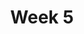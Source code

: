 ---
title: Week 5
weekNumber: 5
days:
- date: 2024-09-02
  events:
    ? '**Lecture 5**{: .label .label-lecture } [Functions: Definition, Arguments, Scope & Error Handling](lecture/lec05)'
    : ''
- date: 2024-09-04
  events:
    ? '**Lab 5**{: .label .label-lab } [Designing & Debugging Reusable Functions](lab/lab05)'
    ? '**Homework 5**{: .label .label-hw } [Functions & Exceptions](hw/hw05) (due Sep 11)'
    : ''

---